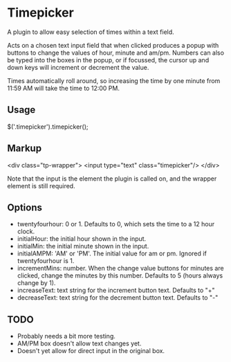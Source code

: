 Timepicker
==========

A plugin to allow easy selection of times within a text field. 

Acts on a chosen text input field that when clicked produces a popup with buttons to change the values of hour, minute and am/pm. Numbers can also be typed into the boxes in the popup, or if focussed, the cursor up and down keys will increment or decrement the value.

Times automatically roll around, so increasing the time by one minute from 11:59 AM will take the time to 12:00 PM.

Usage
-----

$('.timepicker').timepicker();


Markup
------

&lt;div class="tp-wrapper"&gt;
    &lt;input type="text" class="timepicker"/&gt;
&lt;/div&gt;

Note that the input is the element the plugin is called on, and the wrapper element is still required.


Options
-------

- twentyfourhour: 0 or 1. Defaults to 0, which sets the time to a 12 hour clock.
- initialHour: the initial hour shown in the input.
- initialMin: the initial minute shown in the input.
- initialAMPM: 'AM' or 'PM'. The initial value for am or pm. Ignored if twentyfourhour is 1.
- incrementMins: number. When the change value buttons for minutes are clicked, change the minutes by this number. Defaults to 5 (hours always change by 1).
- increaseText: text string for the increment button text. Defaults to "+"
- decreaseText: text string for the decrement button text. Defaults to "-"


TODO
----

- Probably needs a bit more testing.
- AM/PM box doesn't allow text changes yet.
- Doesn't yet allow for direct input in the original box.
